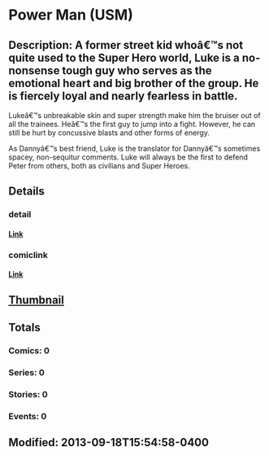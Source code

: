 # Power Man (USM)
## Description: A former street kid whoâ€™s not quite used to the Super Hero world, Luke is a no-nonsense tough guy who serves as the emotional heart and big brother of the group. He is fiercely loyal and nearly fearless in battle. 

Lukeâ€™s unbreakable skin and super strength make him the bruiser out of all the trainees. Heâ€™s the first guy to jump into a fight. However, he can still be hurt by concussive blasts and other forms of energy.

As Dannyâ€™s best friend, Luke is the translator for Dannyâ€™s sometimes spacey, non-sequitur comments. Luke will always be the first to defend Peter from others, both as civilians and Super Heroes.
## Details
### detail
#### [Link](http://marvel.com/characters/1783/power_man?utm_campaign=apiRef&utm_source=225578a89fc76f3d20fbffda5d17a88d)
### comiclink
#### [Link](http://marvel.com/comics/characters/1016840/power_man_usm?utm_campaign=apiRef&utm_source=225578a89fc76f3d20fbffda5d17a88d)
## [Thumbnail](http://i.annihil.us/u/prod/marvel/i/mg/3/00/52321806b45cf.jpg)
## Totals
### Comics: 0
### Series: 0
### Stories: 0
### Events: 0
## Modified: 2013-09-18T15:54:58-0400
